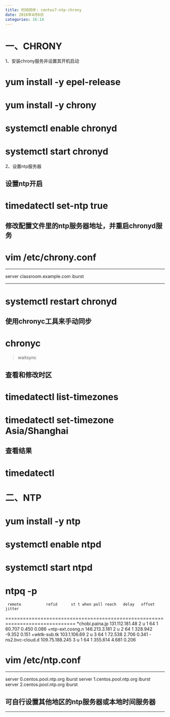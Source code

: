 ```yaml
---
title: 时间同步: centos7-ntp-chrony
date: 2016年4月6日
categories: 16:14
---
```

 
一、CHRONY
===============================================
1、安装chrony服务并设置其开机启动
# yum install -y epel-release
# yum install -y chrony
# systemctl enable chronyd
# systemctl start chronyd
 
2、设置ntp服务器
## 设置ntp开启
# timedatectl set-ntp true
 
## 修改配置文件里的ntp服务器地址，并重启chronyd服务
# vim /etc/chrony.conf
*************************************
 server classroom.example.com iburst
*************************************
# systemctl restart chronyd
 
## 使用chronyc工具来手动同步
# chronyc
>waitsync
 
## 查看和修改时区
# timedatectl list-timezones
# timedatectl set-timezone Asia/Shanghai
 
## 查看结果
# timedatectl
 
二、NTP
=================================================
# yum install -y ntp
# systemctl enable ntpd
# systemctl start ntpd
# ntpq -p
     remote           refid      st t when poll reach   delay   offset  jitter
==============================================================================
*chobi.paina.jp  131.112.181.48   2 u    1   64    1   60.707    0.450   0.086
+ntp-ext.cosng.n 146.213.3.181    2 u    2   64    1  328.942   -9.352   0.151
+wktk-sub.tk     103.1.106.69     2 u    3   64    1   72.538    2.706   0.341
-ns2.bvc-cloud.d 109.75.188.245   3 u    1   64    1  355.614    4.681   0.206
# vim /etc/ntp.conf
*********************************
server 0.centos.pool.ntp.org iburst
server 1.centos.pool.ntp.org iburst
server 2.centos.pool.ntp.org iburst
## 可自行设置其他地区的ntp服务器或本地时间服务器
*********************************
 
